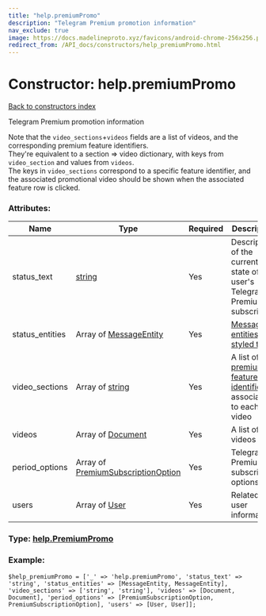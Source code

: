 ```yaml
---
title: "help.premiumPromo"
description: "Telegram Premium promotion information"
nav_exclude: true
image: https://docs.madelineproto.xyz/favicons/android-chrome-256x256.png
redirect_from: /API_docs/constructors/help_premiumPromo.html
---
```

# Constructor: help.premiumPromo  
[Back to constructors index](/API_docs/constructors/index.html)



Telegram Premium promotion information

Note that the `video_sections`+`videos` fields are a list of videos, and the corresponding premium feature identifiers.  
They're equivalent to a section =&gt; video dictionary, with keys from `video_section` and values from `videos`.  
The keys in `video_sections` correspond to a specific feature identifier, and the associated promotional video should be shown when the associated feature row is clicked.

### Attributes:

| Name     |    Type       | Required | Description |
|----------|---------------|----------|-------------|
|status\_text|[string](/API_docs/types/string.html) | Yes|Description of the current state of the user's Telegram Premium subscription|
|status\_entities|Array of [MessageEntity](/API_docs/types/MessageEntity.html) | Yes|[Message entities for styled text](https://core.telegram.org/api/entities)|
|video\_sections|Array of [string](/API_docs/types/string.html) | Yes|A list of [premium feature identifiers »](https://core.telegram.org/api/premium), associated to each video|
|videos|Array of [Document](/API_docs/types/Document.html) | Yes|A list of videos|
|period\_options|Array of [PremiumSubscriptionOption](/API_docs/types/PremiumSubscriptionOption.html) | Yes|Telegram Premium subscription options|
|users|Array of [User](/API_docs/types/User.html) | Yes|Related user information|



### Type: [help.PremiumPromo](/API_docs/types/help.PremiumPromo.html)


### Example:

```
$help_premiumPromo = ['_' => 'help.premiumPromo', 'status_text' => 'string', 'status_entities' => [MessageEntity, MessageEntity], 'video_sections' => ['string', 'string'], 'videos' => [Document, Document], 'period_options' => [PremiumSubscriptionOption, PremiumSubscriptionOption], 'users' => [User, User]];
```  
